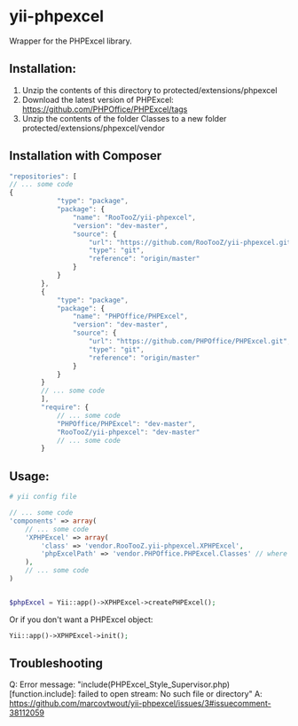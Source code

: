 yii-phpexcel
============

Wrapper for the PHPExcel library.

## Installation:

1. Unzip the contents of this directory to protected/extensions/phpexcel
2. Download the latest version of PHPExcel: https://github.com/PHPOffice/PHPExcel/tags
3. Unzip the contents of the folder Classes to a new folder protected/extensions/phpexcel/vendor

## Installation with Composer

```javascript
"repositories": [
// ... some code
{
            "type": "package",
            "package": {
                "name": "RooTooZ/yii-phpexcel",
                "version": "dev-master",
                "source": {
                    "url": "https://github.com/RooTooZ/yii-phpexcel.git",
                    "type": "git",
                    "reference": "origin/master"
                }
            }
        },
        {
            "type": "package",
            "package": {
                "name": "PHPOffice/PHPExcel",
                "version": "dev-master",
                "source": {
                    "url": "https://github.com/PHPOffice/PHPExcel.git",
                    "type": "git",
                    "reference": "origin/master"
                }
            }
        }
        // ... some code
        ],
        "require": {
            // ... some code
            "PHPOffice/PHPExcel": "dev-master",
            "RooTooZ/yii-phpexcel": "dev-master"
            // ... some code
        }
```

## Usage:

```php
# yii config file

// ... some code
'components' => array(
    // ... some code
    'XPHPExcel' => array(
        'class' => 'vendor.RooTooZ.yii-phpexcel.XPHPExcel',
        'phpExcelPath' => 'vendor.PHPOffice.PHPExcel.Classes' // where is folder PHPExcel
    ),
    // ... some code
)
```


```php

$phpExcel = Yii::app()->XPHPExcel->createPHPExcel();
```

Or if you don't want a PHPExcel object:

```php
Yii::app()->XPHPExcel->init();
```

## Troubleshooting

Q: Error message: "include(PHPExcel_Style_Supervisor.php) [function.include]: failed to open stream: No such file or directory"
A: https://github.com/marcovtwout/yii-phpexcel/issues/3#issuecomment-38112059
    
    
